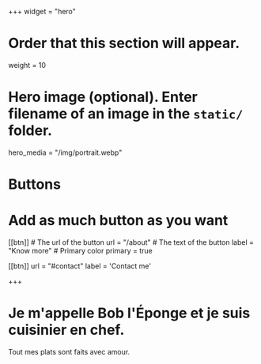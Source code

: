 +++
widget = "hero"
# Order that this section will appear.
weight = 10

# Hero image (optional). Enter filename of an image in the `static/` folder.
hero_media = "/img/portrait.webp"

# Buttons
# Add as much button as you want
[[btn]]
	# The url of the button
  url = "/about"
	# The text of the button
  label = "Know more"
	# Primary color
	primary = true

[[btn]]
  url = "#contact"
  label = 'Contact me'

+++

# Je m'appelle **Bob l'Éponge** et je suis **cuisinier en chef**.

Tout mes plats sont faits avec amour.